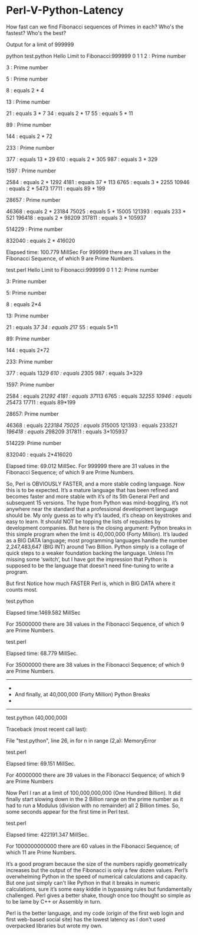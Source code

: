 # Perl-V-Python-Latency
How fast can we find Fibonacci sequences of Primes in each? Who's the fastest? Who's the best? 

Output for a limit of 999999
 
python test.python
Hello
Limit to Fibonacci:999999
0
1
1
2 : Prime number

3 : Prime number

5 : Prime number

8 : equals 2 * 4

13 : Prime number

21 : equals 3 * 7
34 : equals 2 * 17
55 : equals 5 * 11

89 : Prime number

144 : equals 2 * 72

233 : Prime number

377 : equals 13 * 29
610 : equals 2 * 305
987 : equals 3 * 329

1597 : Prime number

2584 : equals 2 * 1292
4181 : equals 37 * 113
6765 : equals 3 * 2255
10946 : equals 2 * 5473
17711 : equals 89 * 199

28657 : Prime number

46368 : equals 2 * 23184
75025 : equals 5 * 15005
121393 : equals 233 * 521
196418 : equals 2 * 98209
317811 : equals 3 * 105937

514229 : Prime number

832040 : equals 2 * 416020

Elapsed time: 100.779 MillSec
For 999999 there are 31 values
in the Fibonacci Sequence,
of which 9 are Prime Numbers.

test.perl
Hello
Limit to Fibonacci:999999
0
1
1
2: Prime number

3: Prime number

5: Prime number

8 : equals 2*4

13: Prime number

21 : equals 3*7
34 : equals 2*17
55 : equals 5*11

89: Prime number

144 : equals 2*72

233: Prime number

377 : equals 13*29
610 : equals 2*305
987 : equals 3*329

1597: Prime number

2584 : equals 2*1292
4181 : equals 37*113
6765 : equals 3*2255
10946 : equals 2*5473
17711 : equals 89*199

28657: Prime number

46368 : equals 2*23184
75025 : equals 5*15005
121393 : equals 233*521
196418 : equals 2*98209
317811 : equals 3*105937

514229: Prime number

832040 : equals 2*416020

Elapsed time: 69.012 MillSec.
For 999999 there are 31 values
in the Fibonacci Sequence;
of which 9 are Prime Numbers. 




So, Perl is OBVIOUSLY FASTER, and a more stable coding language.  Now this is to be expected.  It’s a mature language that has been refined and becomes faster and more stable with it’s of its 5th General Perl and subsequent 15 versions.   The hype from Python was mind-boggling, it’s not anywhere near the standard that a professional development language should be.  My only guess as to why it’s lauded, it’s cheap on keystrokes and easy to learn.   It should NOT be topping the lists of requisites by development companies.  But here is the closing argument: Python breaks in this simple program when the limit is 40,000,000 (Forty Million).  It’s lauded as a BIG DATA language; most programming languages handle the number 2,247,483,647 (BIG INT) around Two Billion.  Python simply is a collage of quick steps to a weaker foundation backing the language.  Unless I’m missing some ‘switch’, but I have got the impression that Python is supposed to be the language that doesn’t need fine-tuning to write a program. 

But first Notice how much FASTER Perl is, which in BIG DATA where it counts most.

 
test.python

Elapsed time:1469.582 MillSec

For 35000000 there are 38 values
in the Fibonacci Sequence,
of which 9 are Prime Numbers.

test.perl

Elapsed time: 68.779 MillSec.

For 35000000 there are 38 values
in the Fibonacci Sequence;
of which 9 are Prime Numbers.

*******************************************************************
*
*    And finally, at 40,000,000 (Forty Million) Python Breaks
*
*******************************************************************
 
test.python  (40,000,000)

Traceback (most recent call last):

  File "test.python", line 26, in <module>
    for n in range (2,a):
MemoryError
  
test.perl

Elapsed time: 69.151 MillSec.

For 40000000 there are 39 values
in the Fibonacci Sequence;
of which 9 are Prime Numbers 

Now Perl I ran at a limit of 100,000,000,000 (One Hundred Billion).  It did finally start slowing down in the 2 Billion range on the prime number as it had to run a Modulus (division with no remainder) all 2 Billion times.  So, some seconds appear for the first time in Perl test. 

test.perl 

Elapsed time: 422191.347 MillSec.

For 1000000000000 there are 60 values
in the Fibonacci Sequence;
of which 11 are Prime Numbers.

It’s a good program because the size of the numbers rapidly geometrically increases but the output of the Fibonacci is only a few dozen values.   Perl’s overwhelming Python in the speed of numerical calculations and capacity.   But one just simply can't like Python in that it breaks in numeric calculations, sure it’s some easy kiddie in bypassing rules but fundamentally challenged.  Perl gives a better shake, though once too thought so simple as to be lame by C++ or Assembly in turn.

Perl is the better language, and my code (origin of the first web login and first web-based social site) has the lowest latency as I don't used overpacked libraries but wrote my own. 
